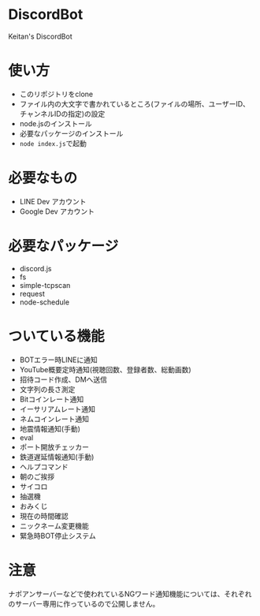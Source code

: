 # DiscordBot
Keitan's DiscordBot

# 使い方
- このリポジトリをclone
- ファイル内の大文字で書かれているところ(ファイルの場所、ユーザーID、チャンネルIDの指定)の設定
- node.jsのインストール
- 必要なパッケージのインストール
- `node index.js`で起動

# 必要なもの
- LINE Dev アカウント
- Google Dev アカウント

# 必要なパッケージ
- discord.js
- fs
- simple-tcpscan
- request
- node-schedule

# ついている機能
- BOTエラー時LINEに通知
- YouTube概要定時通知(視聴回数、登録者数、総動画数)
- 招待コード作成、DMへ送信
- 文字列の長さ測定
- Bitコインレート通知
- イーサリアムレート通知
- ネムコインレート通知
- 地震情報通知(手動)
- eval
- ポート開放チェッカー
- 鉄道遅延情報通知(手動)
- ヘルプコマンド
- 朝のご挨拶
- サイコロ
- 抽選機
- おみくじ
- 現在の時間確認
- ニックネーム変更機能
- 緊急時BOT停止システム

# 注意
ナポアンサーバーなどで使われているNGワード通知機能については、それぞれのサーバー専用に作っているので公開しません。

